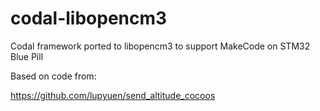 # codal-libopencm3
Codal framework ported to libopencm3 to support MakeCode on STM32 Blue Pill

Based on code from:

https://github.com/lupyuen/send_altitude_cocoos
